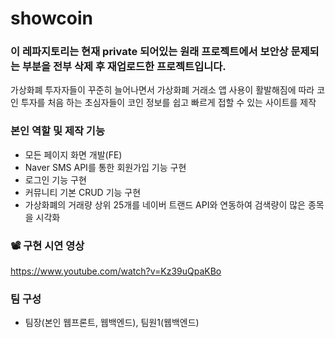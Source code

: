 # showcoin

### 이 레파지토리는 현재 private 되어있는 원래 프로젝트에서 보안상 문제되는 부분을 전부 삭제 후 재업로드한 프로젝트입니다.

가상화폐 투자자들이 꾸준히 늘어나면서 가상화폐 거래소 앱 사용이 활발해짐에 따라 코인 투자를 처음 하는 초심자들이 코인 정보를 쉽고 빠르게 접할 수 있는 사이트를 제작

### 본인 역할 및 제작 기능
- 모든 페이지 화면 개발(FE)
- Naver SMS API를 통한 회원가입 기능 구현
- 로그인 기능 구현
- 커뮤니티 기본 CRUD 기능 구현
- 가상화폐의 거래량 상위 25개를 네이버 트랜드 API와 연동하여 검색량이 많은 종목을 시각화

### 📽️ 구현 시연 영상
https://www.youtube.com/watch?v=Kz39uQpaKBo

### 팀 구성
- 팀장(본인 웹프론트, 웹백엔드), 팀원1(웹백엔드)



